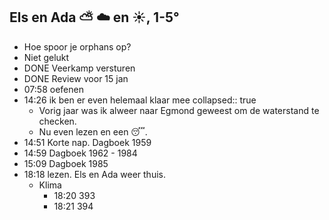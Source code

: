 ## Els en Ada ⛅ ☁️ en ☀️, 1-5°
- Hoe spoor je orphans op?
- Niet gelukt
- DONE Veerkamp versturen
- DONE Review voor 15 jan
- 07:58 oefenen
- 14:26 ik ben er even helemaal klaar mee
  collapsed:: true
	- Vorig jaar was ik alweer naar Egmond geweest om de waterstand te checken.
	- Nu even lezen en een 😴.
- 14:51 Korte nap. Dagboek 1959
- 14:59 Dagboek 1962 - 1984
- 15:09 Dagboek 1985
- 18:18 lezen. Els en Ada weer thuis.
	- Klima
		- 18:20 393
		- 18:21 394